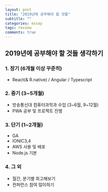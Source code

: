 ```yaml
---
layout: post
title: "2019년에 공부해야 할 것들"
subtitle: ""
categories: essay
tags: review
comments: true
---
```


## 2019년에 공부해야 할 것들 생각하기



### 1. 장기 (6개월 이상 꾸준히)

- React(& R.native) / Angular / Typescript



### 2. 중기 (3~5개월)

- 방송통신대 컴퓨터과학과 수업 (3~6월, 9~12월)
- PWA 공부 및 프로젝트 진행



### 3. 단기 (1~2개월)

- GA
- IONIC3,4 
- AWS 사용 및 배포
- Node.js 기본



### 4. 그 외

- 월간, 분기별 회고해보기
- 컨퍼런스 참여 많이하기
